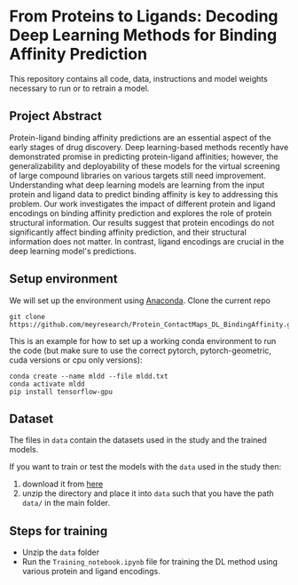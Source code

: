 # From Proteins to Ligands: Decoding Deep Learning Methods for Binding Affinity Prediction

This repository contains all code, data, instructions and model weights necessary to run or to retrain a model. 

## Project Abstract

Protein-ligand binding affinity predictions are an essential aspect of the early stages of drug discovery. Deep learning-based methods recently have demonstrated promise in predicting protein-ligand affinities; however, the generalizability and deployability of these models for the virtual screening of large compound libraries on various targets still need improvement. Understanding what deep learning models are learning from the input protein and ligand data to predict binding affinity is key to addressing this problem. Our work investigates the impact of different protein and ligand encodings on binding affinity prediction and explores the role of protein structural information. Our results suggest that protein encodings do not significantly affect binding affinity prediction, and their structural information does not matter. In contrast, ligand encodings are crucial in the deep learning model's predictions. 


## Setup environment
We will set up the environment using [Anaconda](https://docs.anaconda.com/anaconda/install/index.html). Clone the
current repo

    git clone https://github.com/meyresearch/Protein_ContactMaps_DL_BindingAffinity.git

This is an example for how to set up a working conda environment to run the code (but make sure to use the correct pytorch, pytorch-geometric, cuda versions or cpu only versions):

    conda create --name mldd --file mldd.txt
    conda activate mldd
    pip install tensorflow-gpu


## Dataset

The files in `data` contain the datasets used in the study and the trained models.

If you want to train or test the models with the `data`  used in the study then: 
1. download it from [here](https://uoe-my.sharepoint.com/personal/s2112695_ed_ac_uk/_layouts/15/onedrive.aspx?login_hint=s2112695%40ed%2Eac%2Euk&id=%2Fpersonal%2Fs2112695%5Fed%5Fac%5Fuk%2FDocuments%2FBindingAffinity%5FDL%5FData)
2. unzip the directory and place it into `data` such that you have the path `data/` in the main folder.


## Steps for training

* Unzip the `data` folder 
* Run the `Training_notebook.ipynb` file for training the DL method using various protein and ligand encodings.



